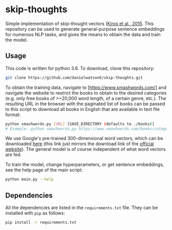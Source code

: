 # skip-thoughts

Simple implementation of skip-thought vectors ([Kiros et al., 2015](https://arxiv.org/abs/1506.06726). This repository can be used to generate general-purpose sentence embeddings for numerous NLP tasks, and gives the means to obtain the data and train the model.

## Usage

This code is written for python 3.6. To download, clone this repository:
```bash
git clone https://github.com/danielwatson6/skip-thoughts.git
```

To obtain the training data, navigate to [https://www.smashwords.com/] and navigate the website to restrict the books to obtain to the desired categories (e.g. only free books of >=20,000 word length, of a certain genre, etc.). The resulting URL in the browser with the paginated list of books can be passed to this script to download all books in English that are available in text file format:
```bash
python smashwords.py [URL] [SAVE_DIRECTORY (defaults to ./books)]
# Example: python smashwords.py https://www.smashwords.com/books/category/1/newest/0/free/medium 
```

We use Google's pre-trained 300-dimensional word vectors, which can be downloaded [here](https://drive.google.com/file/d/0B7XkCwpI5KDYNlNUTTlSS21pQmM/edit?usp=sharing) (this link just mirrors the download link of the [official website](https://code.google.com/archive/p/word2vec/)). The general model is of course independent of what word vectors are fed.

To train the model, change hyperparameters, or get sentence embeddings, see the help page of the main script:
```bash
python main.py --help
```

## Dependencies

All the dependencies are listed in the `requirements.txt` file. They can be installed with `pip` as follows:
```bash
pip install -r requirements.txt
```

